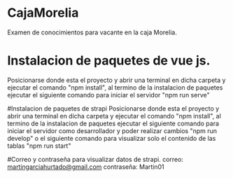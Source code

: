# CajaMorelia
Examen de conocimientos para vacante en la caja Morelia.

# Instalacion de paquetes de vue js.
Posicionarse donde esta el proyecto y abrir una terminal en dicha carpeta y ejecutar el comando "npm install", al termino de la instalacion de paquetes ejecutar el siguiente comando para iniciar el servidor "npm run serve"

#Instalacion de paquetes de strapi
Posicionarse donde esta el proyecto y abrir una terminal en dicha carpeta y ejecutar el comando "npm install", al termino de la instalacion de paquetes ejecutar el siguiente comando para iniciar el servidor como desarrollador y poder realizar cambios "npm run develop" o el siguiente comando para visualizar solo el contenido de las tablas "npm run start"

#Correo y contraseña para visualizar datos de strapi.
correo: martingarciahurtado@gmail.com
contraseña: Martin01

